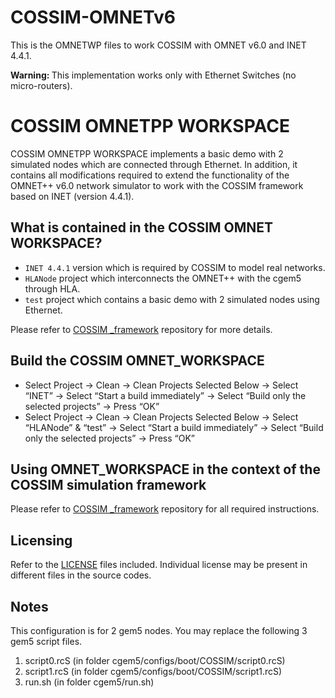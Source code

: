 # COSSIM-OMNETv6
This is the OMNETWP files to work COSSIM with OMNET v6.0 and INET 4.4.1. 

<b>Warning: </b> This implementation works only with Ethernet Switches (no micro-routers).

# COSSIM OMNETPP WORKSPACE 

COSSIM OMNETPP WORKSPACE implements a basic demo with 2 simulated nodes which are connected through Ethernet. In addition, it contains all modifications required to extend the functionality of the OMNET++ v6.0 network simulator to work with the COSSIM framework based on INET (version 4.4.1).

## What is contained in the COSSIM OMNET WORKSPACE?

- `INET 4.4.1` version which is required by COSSIM to model real networks. 
- `HLANode` project which interconnects the OMNET++ with the cgem5 through HLA.
- `test` project which contains a basic demo with 2 simulated nodes using Ethernet. 

Please refer to [COSSIM _framework](https://github.com/H2020-COSSIM/COSSIM_framework) repository for more details.


## Build the COSSIM OMNET_WORKSPACE

- Select Project -> Clean -> Clean Projects Selected Below -> Select “INET” -> Select “Start a build immediately” -> Select “Build only the selected projects” -> Press “OK”
- Select Project -> Clean -> Clean Projects Selected Below -> Select “HLANode” & “test” -> Select “Start a build immediately” -> Select “Build only the selected projects” -> Press “OK”

## Using OMNET_WORKSPACE in the context of the COSSIM simulation framework

Please refer to [COSSIM _framework](https://github.com/H2020-COSSIM/COSSIM_framework) repository for all required instructions.

## Licensing

Refer to the [LICENSE](LICENSE) files included. Individual license may be present in different files in the source codes.

## Notes 

This configuration is for 2 gem5 nodes. You may replace the following 3 gem5 script files.
1) script0.rcS (in folder cgem5/configs/boot/COSSIM/script0.rcS)
2) script1.rcS (in folder cgem5/configs/boot/COSSIM/script1.rcS)
3) run.sh      (in folder cgem5/run.sh)
